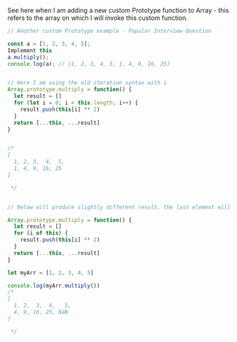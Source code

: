 See here when I am adding a new custom Prototype function to Array - this refers to the array on which I will invoke this custom function.

```js
// Another custom Prototype example - Popular Interview Question

const a = [1, 2, 3, 4, 5];
Implement this
a.multiply();
console.log(a); // [1, 2, 3, 4, 5, 1, 4, 9, 16, 25]


// Here I am using the old iteration syntax with i
Array.prototype.multiply = function() {
  let result = []
  for (let i = 0; i < this.length; i++) {
    result.push(this[i] ** 2)
  }
  return [...this, ...result]
}


/*
[
  1, 2, 3,  4,  5,
  1, 4, 9, 16, 25
]

 */


// Below will produce slightly different result, the last element will be NaN

Array.prototype.multiply = function() {
  let result = []
  for (i of this) {
    result.push(this[i] ** 2)
  }
  return [...this, ...result]
}

let myArr = [1, 2, 3, 4, 5]

console.log(myArr.multiply())
/*
[
  1, 2,  3,  4,   5,
  4, 9, 16, 25, NaN
]

 */



```

